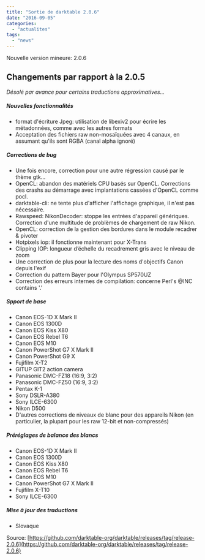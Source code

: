 ```yaml
---
title: "Sortie de darktable 2.0.6"
date: "2016-09-05"
categories: 
  - "actualites"
tags: 
  - "news"
---
```


Nouvelle version mineure: 2.0.6

## Changements par rapport à la 2.0.5

_Désolé par avance pour certains traductions approximatives..._

##### Nouvelles fonctionnalités

- format d'écriture Jpeg: utilisation de libexiv2 pour écrire les métadonnées, comme avec les autres formats
- Acceptation des fichiers raw non-mosaïquées avec 4 canaux, en assumant qu'ils sont RGBA (canal alpha ignoré)

##### Corrections de bug

- Une fois encore, correction pour une autre régression causé par le thème gtk...
- OpenCL: abandon des matériels CPU basés sur OpenCL. Corrections des crashs au démarrage avec implantations cassées d'OpenCL comme pocl.
- darktable-cli: ne tente plus d'afficher l'affichage graphique, il n'est pas nécessaire.
- Rawspeed: NikonDecoder: stoppe les entrées d'appareil génériques. Correction d'une multitude de problèmes de chargement de raw Nikon.
- OpenCL: correction de la gestion des bordures dans le module recadrer & pivoter
- Hotpixels iop: il fonctionne maintenant pour X-Trans
- Clipping IOP: longueur d’échelle du recadrement gris avec le niveau de zoom
- Une correction de plus pour la lecture des noms d'objectifs Canon depuis l'exif
- Correction du pattern Bayer pour l'Olympus SP570UZ
- Correction des erreurs internes de compilation: concerne Perl's @INC contains '.'

##### Spport de base

- Canon EOS-1D X Mark II
- Canon EOS 1300D
- Canon EOS Kiss X80
- Canon EOS Rebel T6
- Canon EOS M10
- Canon PowerShot G7 X Mark II
- Canon PowerShot G9 X
- Fujifilm X-T2
- GITUP GIT2 action camera
- Panasonic DMC-FZ18 (16:9, 3:2)
- Panasonic DMC-FZ50 (16:9, 3:2)
- Pentax K-1
- Sony DSLR-A380
- Sony ILCE-6300
- Nikon D500
- D'autres corrections de niveaux de blanc pour des appareils Nikon (en particulier, la plupart pour les raw 12-bit et non-compressés)

##### Préréglages de balance des blancs

- Canon EOS-1D X Mark II
- Canon EOS 1300D
- Canon EOS Kiss X80
- Canon EOS Rebel T6
- Canon EOS M10
- Canon PowerShot G7 X Mark II
- Fujifilm X-T10
- Sony ILCE-6300

##### Mise à jour des traductions

- Slovaque

Source: [https://github.com/darktable-org/darktable/releases/tag/release-2.0.6](https://github.com/darktable-org/darktable/releases/tag/release-2.0.6)
